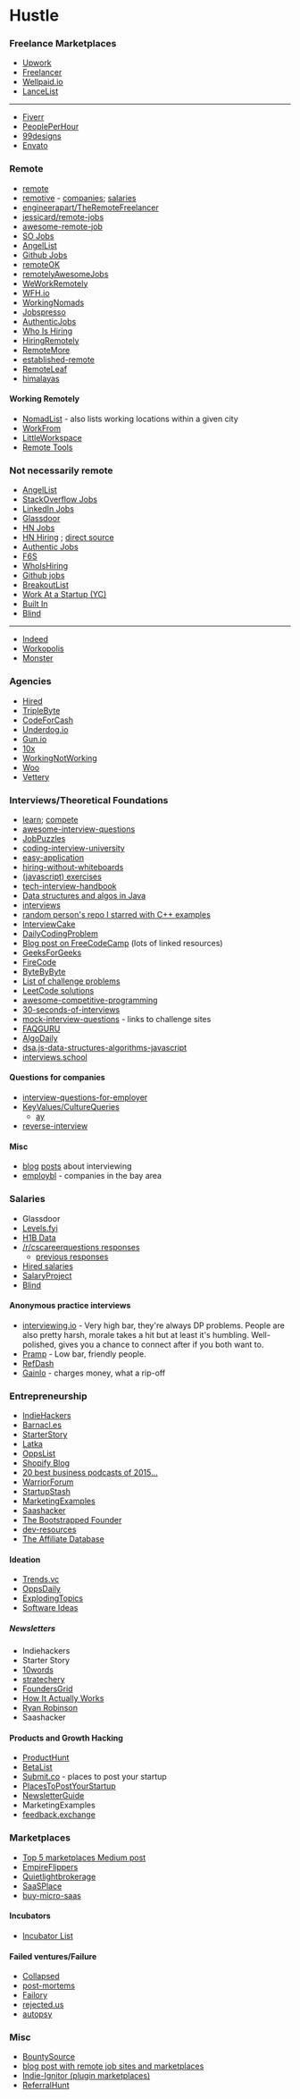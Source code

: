 # Hustle

### Freelance Marketplaces

- [Upwork](https://www.upwork.com/)
- [Freelancer](https://www.freelancer.com)
- [Wellpaid.io](https://wellpaid.io/)
- [LanceList](http://www.lancelist.com/)
------
- [Fiverr](https://www.fiverr.com/)
- [PeoplePerHour](https://www.peopleperhour.com/)
- [99designs](https://99designs.com/)
- [Envato](https://envato.com/)

### Remote

- [remote](https://www.remote.com/)
- [remotive](https://remotive.io/) - [companies](https://docs.google.com/spreadsheets/d/1TLJSlNxCbwRNxy14Toe1PYwbCTY7h0CNHeer9J0VRzE/edit); [salaries](https://docs.google.com/spreadsheets/d/1VOehQv0bOs2pY7RkKJ8RmlUbuu8UmSgzfvjR0m5hyxQ/edit#gid=1145296357)
- [engineerapart/TheRemoteFreelancer](https://github.com/engineerapart/TheRemoteFreelancer)
- [jessicard/remote-jobs](https://github.com/jessicard/remote-jobs)
- [awesome-remote-job](https://github.com/lukasz-madon/awesome-remote-job)
- [SO Jobs](https://stackoverflow.com/jobs?r=True&rs=1&sort=p)
- [AngelList](https://angel.co/job-collections/remote)
- [Github Jobs](https://jobs.github.com/positions?description=&location=Remote)
- [remoteOK](https://remoteok.io/)
- [remotelyAwesomeJobs](https://www.remotelyawesomejobs.com/)
- [WeWorkRemotely](https://weworkremotely.com/)
- [WFH.io](https://www.wfh.io/categories/1/jobs)
- [WorkingNomads](https://www.workingnomads.co/jobs)
- [Jobspresso](https://jobspresso.co/)
- [AuthenticJobs](https://authenticjobs.com/#job-types=7,6,1,5,2,4,3&remote=true&skills=)
- [Who Is Hiring](https://whoishiring.io/search/-1.2999/-32.6511/2?remote=true)
- [HiringRemotely](https://www.hiringremote.ly/)
- [RemoteMore](https://remotemore.com)
- [established-remote](https://github.com/yanirs/established-remote)
- [RemoteLeaf](https://remoteleaf.com/whoishiring)
- [himalayas](https://himalayas.app/jobs)

#### Working Remotely
- [NomadList](https://nomadlist.com/) - also lists working locations within a given city
- [WorkFrom](https://workfrom.co/)
- [LittleWorkspace](https://www.littleworkspace.com/)
- [Remote Tools](https://www.remote.tools/)

### Not necessarily remote

- [AngelList](https://angel.co/jobs)
- [StackOverflow Jobs](https://stackoverflow.com/jobs?med=site-ui&ref=jobs-tab)
- [LinkedIn Jobs](https://www.linkedin.com/jobs/)
- [Glassdoor](https://www.glassdoor.com/)
- [HN Jobs](https://news.ycombinator.com/jobs)
- [HN Hiring](http://hnhiring.me/) ; [direct source](https://hn.algolia.com/?query=%22Who%20is%20Hiring%22&sort=byDate&prefix=false&page=0&dateRange=all&type=story)
- [Authentic Jobs](https://authenticjobs.com/)
- [F6S](https://www.f6s.com/jobs)
- [WhoIsHiring](https://whoishiring.io/)
- [Github jobs](https://jobs.github.com/)
- [BreakoutList](https://breakoutlist.com/)
- [Work At a Startup (YC)](https://www.workatastartup.com/)
- [Built In](https://builtin.com/jobs)
- [Blind](https://www.teamblind.com/)
------
- [Indeed](https://www.indeed.ca/)
- [Workopolis](https://www.workopolis.com/en/)
- [Monster](https://www.monster.ca/)

### Agencies

- [Hired](https://hired.com/x/62dx2)
- [TripleByte](https://triplebyte.com/iv/ZUPlg1q/cp)
- [CodeForCash](https://codefor.cash/)
- [Underdog.io](https://underdog.io)
- [Gun.io](https://gun.io)
- [10x](https://www.10xmanagement.com)
- [WorkingNotWorking](https://workingnotworking.com/)
- [Woo](https://woo.io/)
- [Vettery](https://www.vettery.com/)

### Interviews/Theoretical Foundations

- [learn](https://github.com/Froren/sisyphus/blob/master/learn.md); [compete](https://github.com/Froren/sisyphus/blob/master/compete.md)
- [awesome-interview-questions](https://github.com/MaximAbramchuck/awesome-interview-questions)
- [JobPuzzles](https://github.com/SITZ/JobPuzzles)
- [coding-interview-university](https://github.com/jwasham/coding-interview-university)
- [easy-application](https://github.com/j-delaney/easy-application)
- [hiring-without-whiteboards](https://github.com/poteto/hiring-without-whiteboards)
- [(javascript) exercises](https://github.com/kolodny/exercises)
- [tech-interview-handbook](https://github.com/yangshun/tech-interview-handbook)
- [Data structures and algos in Java](https://github.com/donbeave/interview)
- [interviews](https://github.com/kdn251/interviews)
- [random person's repo I starred with C++ examples](https://github.com/liwei606/interview)
- [InterviewCake](https://www.interviewcake.com/coding-interview-tips)
- [DailyCodingProblem](https://www.dailycodingproblem.com/)
- [Blog post on FreeCodeCamp](https://medium.freecodecamp.org/software-engineering-interviews-744380f4f2af) (lots of linked resources)
- [GeeksForGeeks](http://www.geeksforgeeks.org/)
- [FireCode](https://www.firecode.io/)
- [ByteByByte](https://www.byte-by-byte.com/coding-interview-questions/all/)
- [List of challenge problems](http://www.techiedelight.com/list-of-problems/)
- [LeetCode solutions](https://github.com/kamyu104/LeetCode)
- [awesome-competitive-programming](https://github.com/lnishan/awesome-competitive-programming)
- [30-seconds-of-interviews](https://github.com/fejes713/30-seconds-of-interviews)
- [mock-interview-questions](https://github.com/charliegerard/mock-interview-questions) - links to challenge sites
- [FAQGURU](https://github.com/FAQGURU/FAQGURU)
- [AlgoDaily](https://algodaily.com/)
- [dsa.js-data-structures-algorithms-javascript](https://github.com/amejiarosario/dsa.js-data-structures-algorithms-javascript)
- [interviews.school](https://interviews.school/)

#### Questions for companies

- [interview-questions-for-employer](https://github.com/lkostrowski/interview-questions-for-employer)
- [KeyValues/CultureQueries](https://www.keyvalues.com/culture-queries/)
   - [ay](https://news.ycombinator.com/item?id=19048108)
- [reverse-interview](https://github.com/viraptor/reverse-interview)

#### Misc

- [blog](https://medium.com/@XiaohanZeng/i-interviewed-at-five-top-companies-in-silicon-valley-in-five-days-and-luckily-got-five-job-offers-25178cf74e0f) [posts](https://blog.usejournal.com/i-interviewed-at-six-top-companies-in-silicon-valley-in-six-days-and-stumbled-into-six-job-offers-fe9cc7bbc996) about interviewing 
- [employbl](https://employbl.com/) - companies in the bay area

### Salaries

- Glassdoor
- [Levels.fyi](https://www.levels.fyi/)
- [H1B Data](https://h1bdata.info/)
- [/r/cscareerquestions responses](https://docs.google.com/spreadsheets/d/1xnU7LdpF1ErsPyaBgrCAVzuBMYR6os1ydhXV2DBi2FU/edit)
   - [previous responses](https://docs.google.com/spreadsheets/d/1rUaTg90ckd2sleR0lNOML89oBPmoIYproadDqghtTME/edit#gid=0)
- [Hired salaries](https://hired.com/salaries)
- [SalaryProject](https://www.salaryproject.com/)
- [Blind](https://www.teamblind.com/salaryComparison)

#### Anonymous practice interviews

- [interviewing.io](https://interviewing.io/) - Very high bar, they're always DP problems. People are also pretty harsh, morale takes a hit but at least it's humbling. Well-polished, gives you a chance to connect after if you both want to.
- [Pramp](https://www.pramp.com) - Low bar, friendly people. 
- [RefDash](https://refdash.com/)
- [Gainlo](http://www.gainlo.co/) - charges money, what a rip-off

### Entrepreneurship

- [IndieHackers](https://www.indiehackers.com/)
- [Barnacl.es](https://barnacl.es/)
- [StarterStory](https://www.starterstory.com/)
- [Latka](https://getlatka.com/)
- [OppsList](https://www.oppslist.com/)
- [Shopify Blog](https://www.shopify.com/blog/topics/case-studies)
- [20 best business podcasts of 2015...](https://www.inc.com/travis-wright/19-best-business-podcasts-of-2015-to-stuff-yourself-with-during-your-holiday-tra.html)
- [WarriorForum](https://www.warriorforum.com/feed/)
- [StartupStash](http://startupstash.com/)
- [MarketingExamples](https://marketingexamples.com/)
- [Saashacker](https://saashacker.co)
- [The Bootstrapped Founder](https://thebootstrappedfounder.com/)
- [dev-resources](https://github.com/marcelscruz/dev-resources)
- [The Affiliate Database](https://www.affiliatedatabase.net/)

#### Ideation
- [Trends.vc](https://join.trends.vc/#thanks)
- [OppsDaily](http://www.oppsdaily.com/)
- [ExplodingTopics](https://explodingtopics.com/)
- [Software Ideas](https://www.softwareideas.io/)

##### Newsletters

- Indiehackers
- Starter Story
- [10words](https://10words.io/)
- [stratechery](https://stratechery.com/)
- [FoundersGrid](https://saasicorn.com/founders-grid/)
- [How It Actually Works](https://www.howitactuallyworks.com/)
- [Ryan Robinson](https://www.ryrob.com/)
- Saashacker

#### Products and Growth Hacking

- [ProductHunt](https://www.producthunt.com/)
- [BetaList](https://betalist.com/)
- [Submit.co](https://submit.co/) - places to post your startup
- [PlacesToPostYourStartup](https://github.com/mmccaff/PlacesToPostYourStartup)
- [NewsletterGuide](https://newsletterguide.org/)
- MarketingExamples
- [feedback.exchange](https://www.feedback.exchange/)

### Marketplaces

- [Top 5 marketplaces Medium post](https://medium.com/@samdickie/top-5-marketplaces-to-buy-and-sell-side-projects-4381e481ca9d)
- [EmpireFlippers](https://empireflippers.com/)
- [Quietlightbrokerage](https://www.quietlightbrokerage.com/)
- [SaaSPlace](https://saasplace.io/)
- [buy-micro-saas](https://www.preetamnath.com/micro-saas/buy-micro-saas)

#### Incubators
- [Incubator List](https://incubatorlist.com/)

#### Failed ventures/Failure

- [Collapsed](https://collapsed.co/)
- [post-mortems](https://github.com/danluu/post-mortems)
- [Failory](https://failory.com/)
- [rejected.us](https://rejected.us/)
- [autopsy](https://www.getautopsy.com/startup-failures)

### Misc

- [BountySource](https://www.bountysource.com/)
- [blog post with remote job sites and marketplaces](https://skillcrush.com/2014/10/10/sites-finding-remote-work/)
- [Indie-Ignitor (plugin marketplaces)](https://indie-ignitor.com/marketplaces) 
- [ReferralHunt](https://referralhunt.co/)
